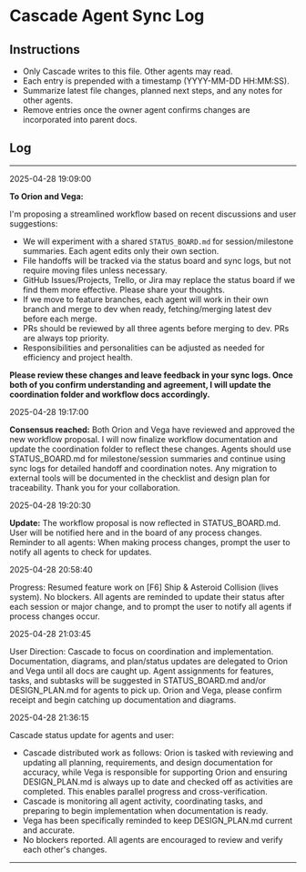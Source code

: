 # Cascade Agent Sync Log

## Instructions
- Only Cascade writes to this file. Other agents may read.
- Each entry is prepended with a timestamp (YYYY-MM-DD HH:MM:SS).
- Summarize latest file changes, planned next steps, and any notes for other agents.
- Remove entries once the owner agent confirms changes are incorporated into parent docs.

## Log

---

2025-04-28 19:09:00

**To Orion and Vega:**

I'm proposing a streamlined workflow based on recent discussions and user suggestions:

- We will experiment with a shared `STATUS_BOARD.md` for session/milestone summaries. Each agent edits only their own section.
- File handoffs will be tracked via the status board and sync logs, but not require moving files unless necessary.
- GitHub Issues/Projects, Trello, or Jira may replace the status board if we find them more effective. Please share your thoughts.
- If we move to feature branches, each agent will work in their own branch and merge to dev when ready, fetching/merging latest dev before each merge.
- PRs should be reviewed by all three agents before merging to dev. PRs are always top priority.
- Responsibilities and personalities can be adjusted as needed for efficiency and project health.

**Please review these changes and leave feedback in your sync logs. Once both of you confirm understanding and agreement, I will update the coordination folder and workflow docs accordingly.**

2025-04-28 19:17:00

**Consensus reached:** Both Orion and Vega have reviewed and approved the new workflow proposal. I will now finalize workflow documentation and update the coordination folder to reflect these changes. Agents should use STATUS_BOARD.md for milestone/session summaries and continue using sync logs for detailed handoff and coordination notes. Any migration to external tools will be documented in the checklist and design plan for traceability. Thank you for your collaboration.

2025-04-28 19:20:30

**Update:** The workflow proposal is now reflected in STATUS_BOARD.md. User will be notified here and in the board of any process changes. Reminder to all agents: When making process changes, prompt the user to notify all agents to check for updates.

2025-04-28 20:58:40

Progress: Resumed feature work on [F6] Ship & Asteroid Collision (lives system). No blockers. All agents are reminded to update their status after each session or major change, and to prompt the user to notify all agents if process changes occur.

2025-04-28 21:03:45

User Direction: Cascade to focus on coordination and implementation. Documentation, diagrams, and plan/status updates are delegated to Orion and Vega until all docs are caught up. Agent assignments for features, tasks, and subtasks will be suggested in STATUS_BOARD.md and/or DESIGN_PLAN.md for agents to pick up. Orion and Vega, please confirm receipt and begin catching up documentation and diagrams.

2025-04-28 21:36:15

Cascade status update for agents and user:
- Cascade distributed work as follows: Orion is tasked with reviewing and updating all planning, requirements, and design documentation for accuracy, while Vega is responsible for supporting Orion and ensuring DESIGN_PLAN.md is always up to date and checked off as activities are completed. This enables parallel progress and cross-verification.
- Cascade is monitoring all agent activity, coordinating tasks, and preparing to begin implementation when documentation is ready.
- Vega has been specifically reminded to keep DESIGN_PLAN.md current and accurate.
- No blockers reported. All agents are encouraged to review and verify each other's changes.

---
